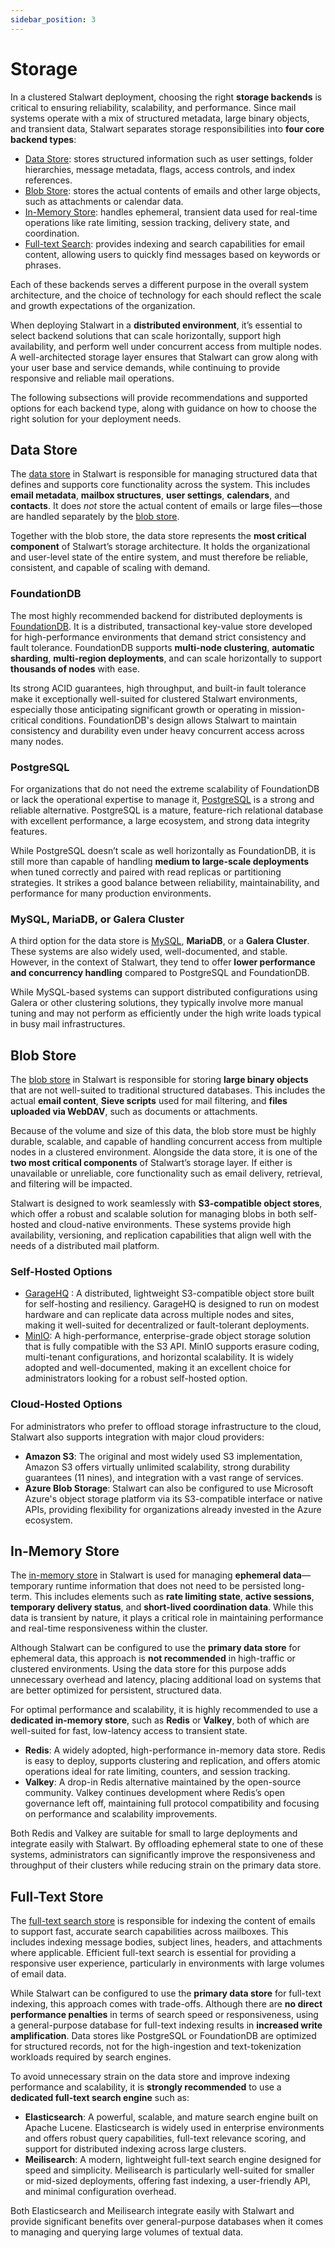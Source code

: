 ```yaml
---
sidebar_position: 3
---
```


# Storage

In a clustered Stalwart deployment, choosing the right **storage backends** is critical to ensuring reliability, scalability, and performance. Since mail systems operate with a mix of structured metadata, large binary objects, and transient data, Stalwart separates storage responsibilities into **four core backend types**:

- [Data Store](/docs/storage/data): stores structured information such as user settings, folder hierarchies, message metadata, flags, access controls, and index references.
- [Blob Store](/docs/storage/blob): stores the actual contents of emails and other large objects, such as attachments or calendar data.
- [In-Memory Store](/docs/storage/in-memory): handles ephemeral, transient data used for real-time operations like rate limiting, session tracking, delivery state, and coordination.
- [Full-text Search](/docs/storage/fts): provides indexing and search capabilities for email content, allowing users to quickly find messages based on keywords or phrases.

Each of these backends serves a different purpose in the overall system architecture, and the choice of technology for each should reflect the scale and growth expectations of the organization.

When deploying Stalwart in a **distributed environment**, it’s essential to select backend solutions that can scale horizontally, support high availability, and perform well under concurrent access from multiple nodes. A well-architected storage layer ensures that Stalwart can grow along with your user base and service demands, while continuing to provide responsive and reliable mail operations.

The following subsections will provide recommendations and supported options for each backend type, along with guidance on how to choose the right solution for your deployment needs.

## Data Store

The [data store](/docs/storage/data) in Stalwart is responsible for managing structured data that defines and supports core functionality across the system. This includes **email metadata**, **mailbox structures**, **user settings**, **calendars**, and **contacts**. It does *not* store the actual content of emails or large files—those are handled separately by the [blob store](/docs/storage/blob).

Together with the blob store, the data store represents the **most critical component** of Stalwart’s storage architecture. It holds the organizational and user-level state of the entire system, and must therefore be reliable, consistent, and capable of scaling with demand.

### FoundationDB

The most highly recommended backend for distributed deployments is [FoundationDB](/docs/storage/backends/foundationdb). It is a distributed, transactional key-value store developed for high-performance environments that demand strict consistency and fault tolerance. FoundationDB supports **multi-node clustering**, **automatic sharding**, **multi-region deployments**, and can scale horizontally to support **thousands of nodes** with ease.

Its strong ACID guarantees, high throughput, and built-in fault tolerance make it exceptionally well-suited for clustered Stalwart environments, especially those anticipating significant growth or operating in mission-critical conditions. FoundationDB's design allows Stalwart to maintain consistency and durability even under heavy concurrent access across many nodes.

### PostgreSQL

For organizations that do not need the extreme scalability of FoundationDB or lack the operational expertise to manage it, [PostgreSQL](/docs/storage/backends/postgresql) is a strong and reliable alternative. PostgreSQL is a mature, feature-rich relational database with excellent performance, a large ecosystem, and strong data integrity features.

While PostgreSQL doesn’t scale as well horizontally as FoundationDB, it is still more than capable of handling **medium to large-scale deployments** when tuned correctly and paired with read replicas or partitioning strategies. It strikes a good balance between reliability, maintainability, and performance for many production environments.

### MySQL, MariaDB, or Galera Cluster

A third option for the data store is [MySQL](/docs/storage/backends/mysql), **MariaDB**, or a **Galera Cluster**. These systems are also widely used, well-documented, and stable. However, in the context of Stalwart, they tend to offer **lower performance and concurrency handling** compared to PostgreSQL and FoundationDB.

While MySQL-based systems can support distributed configurations using Galera or other clustering solutions, they typically involve more manual tuning and may not perform as efficiently under the high write loads typical in busy mail infrastructures.

## Blob Store

The [blob store](/docs/storage/blob) in Stalwart is responsible for storing **large binary objects** that are not well-suited to traditional structured databases. This includes the actual **email content**, **Sieve scripts** used for mail filtering, and **files uploaded via WebDAV**, such as documents or attachments.

Because of the volume and size of this data, the blob store must be highly durable, scalable, and capable of handling concurrent access from multiple nodes in a clustered environment. Alongside the data store, it is one of the **two most critical components** of Stalwart’s storage layer. If either is unavailable or unreliable, core functionality such as email delivery, retrieval, and filtering will be impacted.

Stalwart is designed to work seamlessly with **S3-compatible object stores**, which offer a robust and scalable solution for managing blobs in both self-hosted and cloud-native environments. These systems provide high availability, versioning, and replication capabilities that align well with the needs of a distributed mail platform.

### Self-Hosted Options

* [GarageHQ](https://garagehq.deuxfleurs.fr/documentation/quick-start/) : A distributed, lightweight S3-compatible object store built for self-hosting and resiliency. GarageHQ is designed to run on modest hardware and can replicate data across multiple nodes and sites, making it well-suited for decentralized or fault-tolerant deployments.
* [MinIO](https://min.io/): A high-performance, enterprise-grade object storage solution that is fully compatible with the S3 API. MinIO supports erasure coding, multi-tenant configurations, and horizontal scalability. It is widely adopted and well-documented, making it an excellent choice for administrators looking for a robust self-hosted option.

### Cloud-Hosted Options

For administrators who prefer to offload storage infrastructure to the cloud, Stalwart also supports integration with major cloud providers:

* **Amazon S3**: The original and most widely used S3 implementation, Amazon S3 offers virtually unlimited scalability, strong durability guarantees (11 nines), and integration with a vast range of services.
* **Azure Blob Storage**: Stalwart can also be configured to use Microsoft Azure's object storage platform via its S3-compatible interface or native APIs, providing flexibility for organizations already invested in the Azure ecosystem.

## In-Memory Store

The [in-memory store](/docs/storage/in-memory) in Stalwart is used for managing **ephemeral data**—temporary runtime information that does not need to be persisted long-term. This includes elements such as **rate limiting state**, **active sessions**, **temporary delivery status**, and **short-lived coordination data**. While this data is transient by nature, it plays a critical role in maintaining performance and real-time responsiveness within the cluster.

Although Stalwart can be configured to use the **primary data store** for ephemeral data, this approach is **not recommended** in high-traffic or clustered environments. Using the data store for this purpose adds unnecessary overhead and latency, placing additional load on systems that are better optimized for persistent, structured data.

For optimal performance and scalability, it is highly recommended to use a **dedicated in-memory store**, such as **Redis** or **Valkey**, both of which are well-suited for fast, low-latency access to transient state.

- **Redis**: A widely adopted, high-performance in-memory data store. Redis is easy to deploy, supports clustering and replication, and offers atomic operations ideal for rate limiting, counters, and session tracking.
- **Valkey**: A drop-in Redis alternative maintained by the open-source community. Valkey continues development where Redis’s open governance left off, maintaining full protocol compatibility and focusing on performance and scalability improvements.

Both Redis and Valkey are suitable for small to large deployments and integrate easily with Stalwart. By offloading ephemeral state to one of these systems, administrators can significantly improve the responsiveness and throughput of their clusters while reducing strain on the primary data store.

## Full-Text Store

The [full-text search store](/docs/storage/fts) is responsible for indexing the content of emails to support fast, accurate search capabilities across mailboxes. This includes indexing message bodies, subject lines, headers, and attachments where applicable. Efficient full-text search is essential for providing a responsive user experience, particularly in environments with large volumes of email data.

While Stalwart can be configured to use the **primary data store** for full-text indexing, this approach comes with trade-offs. Although there are **no direct performance penalties** in terms of search speed or responsiveness, using a general-purpose database for full-text indexing results in **increased write amplification**. Data stores like PostgreSQL or FoundationDB are optimized for structured records, not for the high-ingestion and text-tokenization workloads required by search engines.

To avoid unnecessary strain on the data store and improve indexing performance and scalability, it is **strongly recommended** to use a **dedicated full-text search engine** such as:

- **Elasticsearch**: A powerful, scalable, and mature search engine built on Apache Lucene. Elasticsearch is widely used in enterprise environments and offers robust query capabilities, full-text relevance scoring, and support for distributed indexing across large clusters.
- **Meilisearch**: A modern, lightweight full-text search engine designed for speed and simplicity. Meilisearch is particularly well-suited for smaller or mid-sized deployments, offering fast indexing, a user-friendly API, and minimal configuration overhead.

Both Elasticsearch and Meilisearch integrate easily with Stalwart and provide significant benefits over general-purpose databases when it comes to managing and querying large volumes of textual data.

